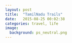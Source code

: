 ```yaml
---
layout: post
title:  "TamilNadu Trails"
date:   2015-08-25 00:02:38
categories: travel, life
image:
  background: ps_neutral.png
---
```

<img src="https://lh3.googleusercontent.com/awuqhlIFgG8tVgrQbN6MkGjY1Z89L-U8dur6etOSEWY=w511-h681-no" alt="">

